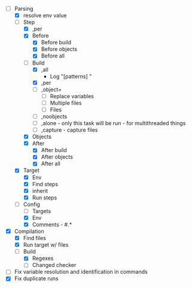 - [ ] Parsing
  - [x] resolve env value
  - [ ] Step
    - [x] ,per
    - [x] Before
      - [x] Before build
      - [x] Before objects
      - [x] Before all
    - [ ] Build
      - [x] ,all
        - Log "[patterns] "
      - [x] ,per
      - [ ] ,object=
        - [ ] Replace variables
        - [ ] Multiple files
        - [ ] Files
      - [ ] ,noobjects
      - [ ] ,alone - only this task will be run - for multithreaded things
      - [ ] ,capture - capture files
    - [x] Objects
    - [x] After
      - [x] After build
      - [x] After objects
      - [x] After all
  - [x] Target
    - [x] Env
    - [x] Find steps
    - [x] inherit
    - [x] Run steps
  - [ ] Config
    - [ ] Targets
    - [x] Env
    - [x] Comments - #.*
- [x] Compilation
  - [x] Find files
  - [x] Run target w/ files
  - [ ] Build
    - [x] Regexes
    - [ ] Changed checker
- [ ] Fix variable resolution and identification in commands
- [x] Fix duplicate runs
